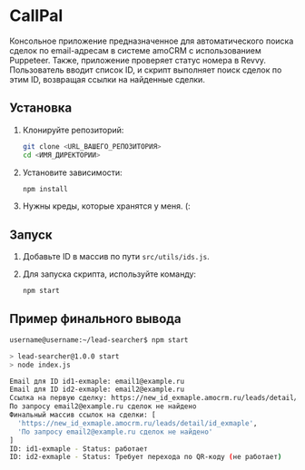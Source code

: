 # CallPal

Консольное приложение предназначенное для автоматического поиска сделок по email-адресам в системе amoCRM с использованием Puppeteer. Также, приложение проверяет статус номера в Revvy. Пользователь вводит список ID, и скрипт выполняет поиск сделок по этим ID, возвращая ссылки на найденные сделки.

## Установка

1. Клонируйте репозиторий:

   ```bash
   git clone <URL_ВАШЕГО_РЕПОЗИТОРИЯ>
   cd <ИМЯ_ДИРЕКТОРИИ>
   ```

2. Установите зависимости:

   ```bash
   npm install
   ```

3. Нужны креды, которые хранятся у меня. (:

## Запуск

1. Добавьте ID в массив по пути `src/utils/ids.js`.

2. Для запуска скрипта, используйте команду:

   ```bash
   npm start
   ```

## Пример финального вывода

```bash
username@username:~/lead-searcher$ npm start

> lead-searcher@1.0.0 start
> node index.js

Email для ID id1-exmaple: email1@example.ru
Email для ID id2-exmaple: email2@example.ru
Ссылка на первую сделку: https://new_id_exmaple.amocrm.ru/leads/detail/id_exmaple
По запросу email2@example.ru сделок не найдено
Финальный массив ссылок на сделки: [
  'https://new_id_exmaple.amocrm.ru/leads/detail/id_exmaple',
  'По запросу email2@example.ru сделок не найдено'
]
ID: id1-exmaple - Status: работает
ID: id2-exmaple - Status: Требует перехода по QR-коду (не работает)
```
